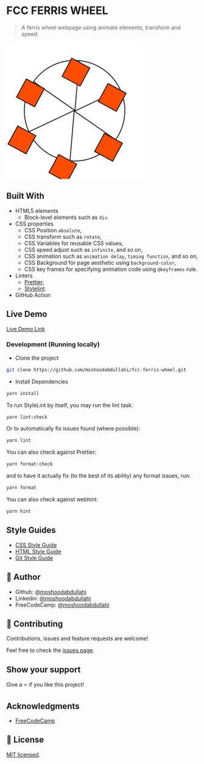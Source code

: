 # FCC FERRIS WHEEL

> A ferris wheel webpage using animate elements, transform and speed.

![screenshot](./_C__projects_fcc_fcc-ferris-wheel_index.html.png)

## Built With

- HTML5 elements
  - Block-level elements such as `div`.
- CSS properties
  - CSS Position `absolute`,
  - CSS transform such as `rotate`,
  - CSS Variables for reusable CSS values,
  - CSS speed adjust such as `infinite`, and so on,
  - CSS animation such as `animation delay`, `timing function`, and so on,
  - CSS Background for page aesthetic using `background-color`,
  - CSS key frames for specifying animation code using `@keyframes` rule.
- Linters
  - [Prettier](https://prettier.io/),
  - [Stylelint](https://stylelint.io/).
- GitHub Action

## Live Demo

[Live Demo Link](https://fcc-ferris-wheel.netlify.app/)

### Development (Running locally)

- Clone the project

```bash
git clone https://github.com/moshoodabdullahi/fcc-ferris-wheel.git
```

- Install Dependencies

```bash
yarn install
```

To run StyleLint by itself, you may run the lint task:

```bash
yarn lint:check
```

Or to automatically fix issues found (where possible):

```bash
yarn lint
```

You can also check against Prettier:

```bash
yarn format:check
```

and to have it actually fix (to the best of its ability) any format issues, run:

```bash
yarn format
```

You can also check against webhint:

```bash
yarn hint
```

## Style Guides

- [CSS Style Guide](http://udacity.github.io/frontend-nanodegree-styleguide/css.html)
- [HTML Style Guide](http://udacity.github.io/frontend-nanodegree-styleguide/index.html)
- [Git Style Guide](https://udacity.github.io/git-styleguide/)

## 👤 Author

- Github: [@moshoodabdullahi](https://github.com/moshoodabdullahi)
- Linkedin: [@moshoodabdullahi](https://www.linkedin.com/in/moshoodabdullahi/)
- FreeCodeCamp: [@moshoodabdullahi](https://www.freecodecamp.org/moshoodabdullahi)

## 🤝 Contributing

Contributions, issues and feature requests are welcome!

Feel free to check the [issues page](../../issues).

## Show your support

Give a ⭐️ if you like this project!

## Acknowledgments

- [FreeCodeCamp](https://www.freecodecamp.org/)

## 📝 License

[MIT licensed](./LICENSE).
